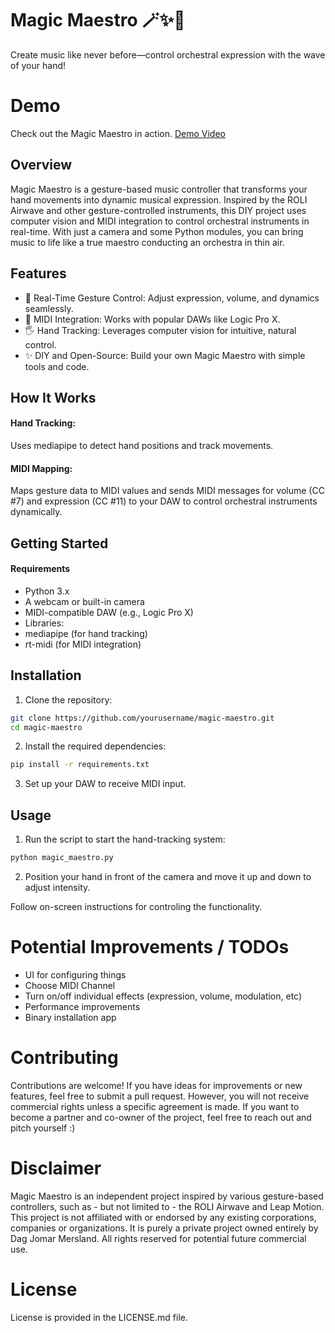 # Magic Maestro 🪄✨🎹
Create music like never before—control orchestral expression with the wave of your hand!

# Demo
Check out the Magic Maestro in action.
[Demo Video](https://www.youtube.com/shorts/y1Bmcsmi3AA)

## Overview
Magic Maestro is a gesture-based music controller that transforms your hand movements into dynamic musical expression. Inspired by the ROLI Airwave and other gesture-controlled instruments, this DIY project uses computer vision and MIDI integration to control orchestral instruments in real-time. With just a camera and some Python modules, you can bring music to life like a true maestro conducting an orchestra in thin air.

## Features
- 🎵 Real-Time Gesture Control: Adjust expression, volume, and dynamics seamlessly.
- 🎹 MIDI Integration: Works with popular DAWs like Logic Pro X.
- 🖐️ Hand Tracking: Leverages computer vision for intuitive, natural control.
- ✨ DIY and Open-Source: Build your own Magic Maestro with simple tools and code.


## How It Works
#### Hand Tracking:
Uses mediapipe to detect hand positions and track movements.

#### MIDI Mapping:
Maps gesture data to MIDI values and sends MIDI messages for
volume (CC #7) and expression (CC #11) to your DAW
to control orchestral instruments dynamically.


## Getting Started
#### Requirements
- Python 3.x
- A webcam or built-in camera
- MIDI-compatible DAW (e.g., Logic Pro X)
- Libraries:
- mediapipe (for hand tracking)
- rt-midi (for MIDI integration)

## Installation
1. Clone the repository:
```bash
git clone https://github.com/yourusername/magic-maestro.git
cd magic-maestro
```

2. Install the required dependencies:
```bash
pip install -r requirements.txt
```
3. Set up your DAW to receive MIDI input.

## Usage
1. Run the script to start the hand-tracking system:
```bash
python magic_maestro.py
```

2. Position your hand in front of the camera and move it up and down to adjust intensity.

Follow on-screen instructions for controling the functionality.


# Potential Improvements / TODOs
- UI for configuring things
- Choose MIDI Channel
- Turn on/off individual effects  (expression, volume, modulation, etc)
- Performance improvements
- Binary installation app

# Contributing
Contributions are welcome! If you have ideas for improvements or new features, feel free to submit a pull request. However, you will not receive commercial rights unless a specific agreement is made. If you  want to become a partner and co-owner of the project, feel free to reach out and pitch yourself :)

# Disclaimer
Magic Maestro is an independent project inspired by various gesture-based controllers, such as - but not limited to - the ROLI Airwave and Leap Motion. This project is not affiliated with or endorsed by any existing corporations, companies or organizations. It is purely a private project owned entirely by Dag Jomar Mersland. All rights reserved for potential future commercial use.

# License
License is provided in the LICENSE.md file.


